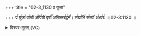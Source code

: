+++
title = "02-3_1130 प्र युजा"

+++
प्र꣢ यु꣣जा꣢ वा꣣चो꣡ अ꣢ग्रि꣣यो꣡ वृषो꣢꣯ अचिक्रद꣣द्व꣡ने꣢। स꣢द्मा꣣भि꣢ स꣣त्यो꣡ अ꣢ध्व꣣रः꣢ ॥ 02-3:1130 ॥

<details><summary>विस्वर-मूलम् (VC)</summary>

प्र युजा वाचो अग्रियो वृषो अचिक्रदद्वने । सद्माभि सत्यो अध्वरः ॥११३०॥
</details>